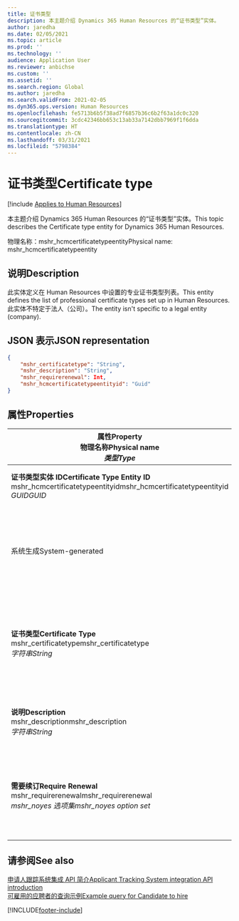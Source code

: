 ```yaml
---
title: 证书类型
description: 本主题介绍 Dynamics 365 Human Resources 的“证书类型”实体。
author: jaredha
ms.date: 02/05/2021
ms.topic: article
ms.prod: ''
ms.technology: ''
audience: Application User
ms.reviewer: anbichse
ms.custom: ''
ms.assetid: ''
ms.search.region: Global
ms.author: jaredha
ms.search.validFrom: 2021-02-05
ms.dyn365.ops.version: Human Resources
ms.openlocfilehash: fe5713b6b5f38ad7f6857b36c6b2f63a1dc0c320
ms.sourcegitcommit: 3cdc42346bb653c13ab33a7142dbb7969f1f6dda
ms.translationtype: HT
ms.contentlocale: zh-CN
ms.lasthandoff: 03/31/2021
ms.locfileid: "5798384"
---
```

# <a name="certificate-type"></a><span data-ttu-id="b1f83-103">证书类型</span><span class="sxs-lookup"><span data-stu-id="b1f83-103">Certificate type</span></span>

[!include [Applies to Human Resources](../includes/applies-to-hr.md)]

<span data-ttu-id="b1f83-104">本主题介绍 Dynamics 365 Human Resources 的“证书类型”实体。</span><span class="sxs-lookup"><span data-stu-id="b1f83-104">This topic describes the Certificate type entity for Dynamics 365 Human Resources.</span></span>

<span data-ttu-id="b1f83-105">物理名称：mshr_hcmcertificatetypeentity</span><span class="sxs-lookup"><span data-stu-id="b1f83-105">Physical name: mshr_hcmcertificatetypeentity</span></span>

## <a name="description"></a><span data-ttu-id="b1f83-106">说明</span><span class="sxs-lookup"><span data-stu-id="b1f83-106">Description</span></span>

<span data-ttu-id="b1f83-107">此实体定义在 Human Resources 中设置的专业证书类型列表。</span><span class="sxs-lookup"><span data-stu-id="b1f83-107">This entity defines the list of professional certificate types set up in Human Resources.</span></span> <span data-ttu-id="b1f83-108">此实体不特定于法人（公司）。</span><span class="sxs-lookup"><span data-stu-id="b1f83-108">The entity isn't specific to a legal entity (company).</span></span>

## <a name="json-representation"></a><span data-ttu-id="b1f83-109">JSON 表示</span><span class="sxs-lookup"><span data-stu-id="b1f83-109">JSON representation</span></span>

```json
{
    "mshr_certificatetype": "String",
    "mshr_description": "String",
    "mshr_requirerenewal": Int,
    "mshr_hcmcertificatetypeentityid": "Guid"
}
```

## <a name="properties"></a><span data-ttu-id="b1f83-110">属性</span><span class="sxs-lookup"><span data-stu-id="b1f83-110">Properties</span></span>

| <span data-ttu-id="b1f83-111">属性</span><span class="sxs-lookup"><span data-stu-id="b1f83-111">Property</span></span><br><span data-ttu-id="b1f83-112">**物理名称**</span><span class="sxs-lookup"><span data-stu-id="b1f83-112">**Physical name**</span></span><br><span data-ttu-id="b1f83-113">**_类型_**</span><span class="sxs-lookup"><span data-stu-id="b1f83-113">**_Type_**</span></span> | <span data-ttu-id="b1f83-114">使用</span><span class="sxs-lookup"><span data-stu-id="b1f83-114">Use</span></span> | <span data-ttu-id="b1f83-115">说明</span><span class="sxs-lookup"><span data-stu-id="b1f83-115">Description</span></span> |
| --- | --- | --- |
| <span data-ttu-id="b1f83-116">**证书类型实体 ID**</span><span class="sxs-lookup"><span data-stu-id="b1f83-116">**Certificate Type Entity ID**</span></span><br><span data-ttu-id="b1f83-117">mshr_hcmcertificatetypeentityid</span><span class="sxs-lookup"><span data-stu-id="b1f83-117">mshr_hcmcertificatetypeentityid</span></span><br><span data-ttu-id="b1f83-118">*GUID*</span><span class="sxs-lookup"><span data-stu-id="b1f83-118">*GUID*</span></span> | <span data-ttu-id="b1f83-119">只读</span><span class="sxs-lookup"><span data-stu-id="b1f83-119">Read-only</span></span><br><span data-ttu-id="b1f83-120">必填</span><span class="sxs-lookup"><span data-stu-id="b1f83-120">Required</span></span> 
<span data-ttu-id="b1f83-121">系统生成</span><span class="sxs-lookup"><span data-stu-id="b1f83-121">System-generated</span></span> | <span data-ttu-id="b1f83-122">证书类型的唯一主要标识符。</span><span class="sxs-lookup"><span data-stu-id="b1f83-122">Unique primary identifier for the certificate type.</span></span> |
| <span data-ttu-id="b1f83-123">**证书类型**</span><span class="sxs-lookup"><span data-stu-id="b1f83-123">**Certificate Type**</span></span><br><span data-ttu-id="b1f83-124">mshr_certificatetype</span><span class="sxs-lookup"><span data-stu-id="b1f83-124">mshr_certificatetype</span></span><br><span data-ttu-id="b1f83-125">*字符串*</span><span class="sxs-lookup"><span data-stu-id="b1f83-125">*String*</span></span> | <span data-ttu-id="b1f83-126">读/写</span><span class="sxs-lookup"><span data-stu-id="b1f83-126">Read/write</span></span><br><span data-ttu-id="b1f83-127">必填</span><span class="sxs-lookup"><span data-stu-id="b1f83-127">Required</span></span> | <span data-ttu-id="b1f83-128">证书类型的唯一用户可读标识符。</span><span class="sxs-lookup"><span data-stu-id="b1f83-128">Unique user-readable identifier for the certificate type.</span></span> |
| <span data-ttu-id="b1f83-129">**说明**</span><span class="sxs-lookup"><span data-stu-id="b1f83-129">**Description**</span></span><br><span data-ttu-id="b1f83-130">mshr_description</span><span class="sxs-lookup"><span data-stu-id="b1f83-130">mshr_description</span></span><br><span data-ttu-id="b1f83-131">*字符串*</span><span class="sxs-lookup"><span data-stu-id="b1f83-131">*String*</span></span> | <span data-ttu-id="b1f83-132">读/写</span><span class="sxs-lookup"><span data-stu-id="b1f83-132">Read/write</span></span><br><span data-ttu-id="b1f83-133">必填</span><span class="sxs-lookup"><span data-stu-id="b1f83-133">Required</span></span> | <span data-ttu-id="b1f83-134">证书类型的描述。</span><span class="sxs-lookup"><span data-stu-id="b1f83-134">Description of the certificate type.</span></span> |
| <span data-ttu-id="b1f83-135">**需要续订**</span><span class="sxs-lookup"><span data-stu-id="b1f83-135">**Require Renewal**</span></span><br><span data-ttu-id="b1f83-136">mshr_requirerenewal</span><span class="sxs-lookup"><span data-stu-id="b1f83-136">mshr_requirerenewal</span></span><br><span data-ttu-id="b1f83-137">*mshr_noyes 选项集*</span><span class="sxs-lookup"><span data-stu-id="b1f83-137">*mshr_noyes option set*</span></span> | <span data-ttu-id="b1f83-138">读/写</span><span class="sxs-lookup"><span data-stu-id="b1f83-138">Read/write</span></span><br><span data-ttu-id="b1f83-139">可选</span><span class="sxs-lookup"><span data-stu-id="b1f83-139">Optional</span></span> | <span data-ttu-id="b1f83-140">指示证书是否需要续订。</span><span class="sxs-lookup"><span data-stu-id="b1f83-140">Indicates whether renewal is required for the certificate.</span></span> |

## <a name="see-also"></a><span data-ttu-id="b1f83-141">请参阅</span><span class="sxs-lookup"><span data-stu-id="b1f83-141">See also</span></span>

[<span data-ttu-id="b1f83-142">申请人跟踪系统集成 API 简介</span><span class="sxs-lookup"><span data-stu-id="b1f83-142">Applicant Tracking System integration API introduction</span></span>](hr-admin-integration-ats-api-introduction.md)<br>
[<span data-ttu-id="b1f83-143">可雇用的应聘者的查询示例</span><span class="sxs-lookup"><span data-stu-id="b1f83-143">Example query for Candidate to hire</span></span>](hr-admin-integration-ats-api-candidate-to-hire-example-query.md)



[!INCLUDE[footer-include](../includes/footer-banner.md)]
